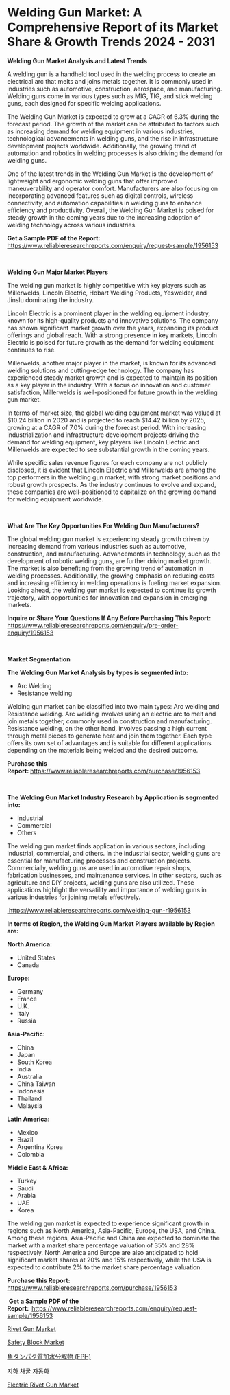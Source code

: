 <p><h1>Welding Gun Market: A Comprehensive Report of its Market Share & Growth Trends 2024 - 2031</h1></p><p><strong>Welding Gun Market Analysis and Latest Trends</strong></p>
<p><p>A welding gun is a handheld tool used in the welding process to create an electrical arc that melts and joins metals together. It is commonly used in industries such as automotive, construction, aerospace, and manufacturing. Welding guns come in various types such as MIG, TIG, and stick welding guns, each designed for specific welding applications.</p><p>The Welding Gun Market is expected to grow at a CAGR of 6.3% during the forecast period. The growth of the market can be attributed to factors such as increasing demand for welding equipment in various industries, technological advancements in welding guns, and the rise in infrastructure development projects worldwide. Additionally, the growing trend of automation and robotics in welding processes is also driving the demand for welding guns.</p><p>One of the latest trends in the Welding Gun Market is the development of lightweight and ergonomic welding guns that offer improved maneuverability and operator comfort. Manufacturers are also focusing on incorporating advanced features such as digital controls, wireless connectivity, and automation capabilities in welding guns to enhance efficiency and productivity. Overall, the Welding Gun Market is poised for steady growth in the coming years due to the increasing adoption of welding technology across various industries.</p></p>
<p><strong>Get a Sample PDF of the Report:&nbsp;</strong> <a href="https://www.reliableresearchreports.com/enquiry/request-sample/1956153">https://www.reliableresearchreports.com/enquiry/request-sample/1956153</a></p>
<p>&nbsp;</p>
<p><strong>Welding Gun Major Market Players</strong></p>
<p><p>The welding gun market is highly competitive with key players such as Millerwelds, Lincoln Electric, Hobart Welding Products, Yeswelder, and Jinslu dominating the industry. </p><p>Lincoln Electric is a prominent player in the welding equipment industry, known for its high-quality products and innovative solutions. The company has shown significant market growth over the years, expanding its product offerings and global reach. With a strong presence in key markets, Lincoln Electric is poised for future growth as the demand for welding equipment continues to rise.</p><p>Millerwelds, another major player in the market, is known for its advanced welding solutions and cutting-edge technology. The company has experienced steady market growth and is expected to maintain its position as a key player in the industry. With a focus on innovation and customer satisfaction, Millerwelds is well-positioned for future growth in the welding gun market.</p><p>In terms of market size, the global welding equipment market was valued at $10.24 billion in 2020 and is projected to reach $14.42 billion by 2025, growing at a CAGR of 7.0% during the forecast period. With increasing industrialization and infrastructure development projects driving the demand for welding equipment, key players like Lincoln Electric and Millerwelds are expected to see substantial growth in the coming years.</p><p>While specific sales revenue figures for each company are not publicly disclosed, it is evident that Lincoln Electric and Millerwelds are among the top performers in the welding gun market, with strong market positions and robust growth prospects. As the industry continues to evolve and expand, these companies are well-positioned to capitalize on the growing demand for welding equipment worldwide.</p></p>
<p>&nbsp;</p>
<p><strong>What Are The Key Opportunities For Welding Gun Manufacturers?</strong></p>
<p><p>The global welding gun market is experiencing steady growth driven by increasing demand from various industries such as automotive, construction, and manufacturing. Advancements in technology, such as the development of robotic welding guns, are further driving market growth. The market is also benefiting from the growing trend of automation in welding processes. Additionally, the growing emphasis on reducing costs and increasing efficiency in welding operations is fueling market expansion. Looking ahead, the welding gun market is expected to continue its growth trajectory, with opportunities for innovation and expansion in emerging markets.</p></p>
<p><strong>Inquire or Share Your Questions If Any Before Purchasing This Report:</strong> <a href="https://www.reliableresearchreports.com/enquiry/pre-order-enquiry/1956153">https://www.reliableresearchreports.com/enquiry/pre-order-enquiry/1956153</a></p>
<p>&nbsp;</p>
<p><strong>Market Segmentation</strong></p>
<p><strong>The Welding Gun Market Analysis by types is segmented into:</strong></p>
<p><ul><li>Arc Welding</li><li>Resistance welding</li></ul></p>
<p><p>Welding gun market can be classified into two main types: Arc welding and Resistance welding. Arc welding involves using an electric arc to melt and join metals together, commonly used in construction and manufacturing. Resistance welding, on the other hand, involves passing a high current through metal pieces to generate heat and join them together. Each type offers its own set of advantages and is suitable for different applications depending on the materials being welded and the desired outcome.</p></p>
<p><strong>Purchase this Report:&nbsp;</strong><a href="https://www.reliableresearchreports.com/purchase/1956153">https://www.reliableresearchreports.com/purchase/1956153</a></p>
<p>&nbsp;</p>
<p><strong>The Welding Gun Market Industry Research by Application is segmented into:</strong></p>
<p><ul><li>Industrial</li><li>Commercial</li><li>Others</li></ul></p>
<p><p>The welding gun market finds application in various sectors, including industrial, commercial, and others. In the industrial sector, welding guns are essential for manufacturing processes and construction projects. Commercially, welding guns are used in automotive repair shops, fabrication businesses, and maintenance services. In other sectors, such as agriculture and DIY projects, welding guns are also utilized. These applications highlight the versatility and importance of welding guns in various industries for joining metals effectively.</p></p>
<p><a href="https://www.reliableresearchreports.com/welding-gun-r1956153">&nbsp;https://www.reliableresearchreports.com/welding-gun-r1956153</a></p>
<p><strong>In terms of Region, the Welding Gun Market Players available by Region are:</strong></p>
<p>
    <p> <strong> North America: </strong>
        <ul>
            <li>United States</li>
            <li>Canada</li>
        </ul>
        </p> 
    <p> <strong> Europe: </strong>
        <ul>
            <li>Germany</li>
            <li>France</li>
            <li>U.K.</li>
            <li>Italy</li>
            <li>Russia</li>
        </ul>
        </p> 
    <p> <strong> Asia-Pacific: </strong>
        <ul>
            <li>China</li>
            <li>Japan</li>
            <li>South Korea</li>
            <li>India</li>
            <li>Australia</li>
            <li>China Taiwan</li>
            <li>Indonesia</li>
            <li>Thailand</li>
            <li>Malaysia</li>
        </ul>
        </p> 
    <p> <strong> Latin America: </strong>
        <ul>
            <li>Mexico</li>
            <li>Brazil</li>
            <li>Argentina Korea</li>
            <li>Colombia</li>
        </ul>
        </p> 
    <p> <strong> Middle East & Africa: </strong>
        <ul>
            <li>Turkey</li>
            <li>Saudi</li>
            <li>Arabia</li>
            <li>UAE</li>
            <li>Korea</li>
        </ul>
    </p>
    </p>
<p><p>The welding gun market is expected to experience significant growth in regions such as North America, Asia-Pacific, Europe, the USA, and China. Among these regions, Asia-Pacific and China are expected to dominate the market with a market share percentage valuation of 35% and 28% respectively. North America and Europe are also anticipated to hold significant market shares at 20% and 15% respectively, while the USA is expected to contribute 2% to the market share percentage valuation.</p></p>
<p><strong>Purchase this Report: </strong><a href="https://www.reliableresearchreports.com/purchase/1956153">https://www.reliableresearchreports.com/purchase/1956153</a></p>
<p>&nbsp;<strong>Get a Sample PDF of the Report:&nbsp;&nbsp;</strong><a href="https://www.reliableresearchreports.com/enquiry/request-sample/1956153">https://www.reliableresearchreports.com/enquiry/request-sample/1956153</a></p>
<p><strong></strong></p>
<p><p><a href="https://github.com/JameTravis/Market-Research-Report-List-5/blob/main/rivet-gun-market.md">Rivet Gun Market</a></p><p><a href="https://issuu.com/reportprime-2/docs/safety-block-market-size-2030.pptx">Safety Block Market</a></p><p><a href="https://github.com/CarlieShields/Market-Research-Report-List-1/blob/main/4499779156545.md">魚タンパク質加水分解物 (FPH)</a></p><p><a href="https://github.com/victorsharp87978/Market-Research-Report-List-1/blob/main/3532344167471.md">지하 채굴 자동화</a></p><p><a href="https://github.com/vimar16th/Market-Research-Report-List-5/blob/main/electric-rivet-gun-market.md">Electric Rivet Gun Market</a></p></p>